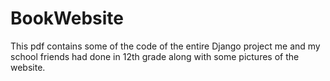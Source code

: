# BookWebsite

This pdf contains some of the code of the entire Django project me and my school friends had done in 12th grade along with some pictures of the website.
